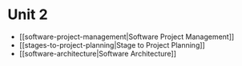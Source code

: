 # Unit 2
- [[software-project-management|Software Project Management]]
- [[stages-to-project-planning|Stage to Project Planning]]
- [[software-architecture|Software Architecture]]